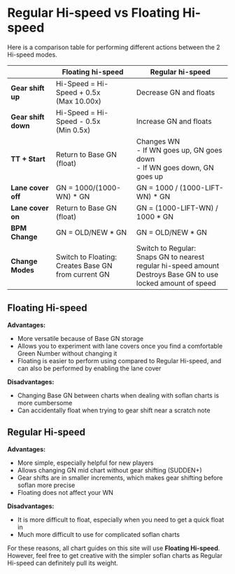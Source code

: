 # Regular Hi-speed vs Floating Hi-speed

Here is a comparison table for performing different actions between the 2 Hi-speed modes.

|                                                 | Floating hi-speed                                      | Regular hi-speed                                                                                                     |
|-------------------------------------------------|--------------------------------------------------------|----------------------------------------------------------------------------------------------------------------------|
| **Gear shift up**                               | Hi-Speed = Hi-Speed + 0.5x<br>(Max 10.00x)             | Decrease GN and floats                                                                                               |
| **Gear shift down**                             | Hi-Speed = Hi-Speed - 0.5x<br>(Min 0.5x)               | Increase GN and floats                                                                                               |
| **TT + Start**                                  | Return to Base GN (float)                              | Changes WN<br>- If WN goes up, GN goes down<br>- If WN goes down, GN goes up                                         |
| **Lane cover off**                              | GN = 1000/(1000-WN) * GN                               | GN = 1000 / (1000-LIFT-WN) * GN                                                                                      |
| **Lane cover on**                               | Return to Base GN (float)                              | GN = (1000-LIFT-WN) / 1000 * GN                                                                                      |
| **BPM Change**                                  | GN = OLD/NEW * GN                                      | GN = OLD/NEW * GN                                                                                                    |
| **Change Modes**                                | Switch to Floating:<br>Creates Base GN from current GN | Switch to Regular:<br>Snaps GN to nearest regular hi-speed amount<br>Destroys Base GN to use locked amount of speed  |



## Floating Hi-speed

**Advantages:**

- More versatile because of Base GN storage
- Allows you to experiment with lane covers once you find a comfortable Green Number without changing it
- Floating is easier to perform using compared to Regular Hi-speed, and can also be performed by enabling the lane cover

**Disadvantages:**

- Changing Base GN between charts when dealing with soflan charts is more cumbersome
- Can accidentally float when trying to gear shift near a scratch note

## Regular Hi-speed

**Advantages:**

- More simple, especially helpful for new players
- Allows changing GN mid chart without gear shifting (SUDDEN+)
- Gear shifts are in smaller increments, which makes gear shifting before soflan more precise
- Floating does not affect your WN

**Disadvantages:**

- It is more difficult to float, especially when you need to get a quick float in
- Much more difficult to use for complicated soflan charts

For these reasons, all chart guides on this site will use **Floating Hi-speed**. However, feel free to get creative with the simpler soflan charts as Regular Hi-speed can definitely pull its weight.